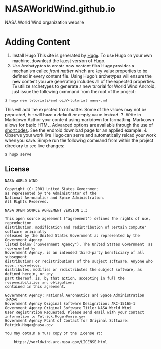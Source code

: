 # NASAWorldWind.github.io

NASA World Wind organization website

# Adding Content
1. Install Hugo
This site is generated by [Hugo](https://gohugo.io/). To use Hugo on your own machine, download the latest version of Hugo.
2. Use Archetyptes to create new content files
Hugo provides a mechanism called *front matter* which are key value properties to be defined in every content file. Using Hugo's archetypes will ensure the new content you are generating includes all of the expected properties. To utilize archetypes to generate a new tutorial for World Wind Android, just issue the following command from the root of the project:
```
$ hugo new tutorials/android/<tutorial name>.md
```
This will add the expected front matter. Some of the values may not be populated, but will have a default or empty value instead.
3. Write in Markdown
Author your content using markdown for formatting. Markdown allows for basic HTML. Advanced options are available through the use of [shortcodes](https://gohugo.io/extras/shortcodes/). See the Android download page for an applied example.
4. Observe your work live
Hugo can serve and automatically reload your work when you save. Simple run the following command from within the project directory to see live changes:
```
$ hugo serve
```

## License

    NASA WORLD WIND

    Copyright (C) 2001 United States Government
    as represented by the Administrator of the
    National Aeronautics and Space Administration.
    All Rights Reserved.

    NASA OPEN SOURCE AGREEMENT VERSION 1.3

    This open source agreement ("agreement") defines the rights of use, reproduction,
    distribution, modification and redistribution of certain computer software originally
    released by the United States Government as represented by the Government Agency
    listed below ("Government Agency"). The United States Government, as represented by
    Government Agency, is an intended third-party beneficiary of all subsequent
    distributions or redistributions of the subject software. Anyone who uses, reproduces,
    distributes, modifies or redistributes the subject software, as defined herein, or any
    part thereof, is, by that action, accepting in full the responsibilities and obligations
    contained in this agreement.

    Government Agency: National Aeronautics and Space Administration (NASA)
    Government Agency Original Software Designation: ARC-15166-1
    Government Agency Original Software Title: NASA World Wind
    User Registration Requested. Please send email with your contact information to Patrick.Hogan@nasa.gov
    Government Agency Point of Contact for Original Software: Patrick.Hogan@nasa.gov

    You may obtain a full copy of the license at:

        https://worldwind.arc.nasa.gov/LICENSE.html

